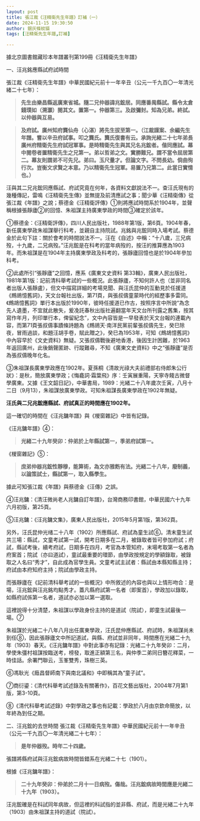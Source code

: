 ```yaml
---
layout: post
title: 張江裁《汪精衛先生年譜》訂補（一）
date: 2024-11-15 19:30:50
author: 銀灰條紋貓
tags: [汪精衛先生年譜,訂補]

---
```


據北京圖書館藏珍本年譜叢刊第199冊《汪精衛先生年譜》


一、汪兆銘應縣試府試時間

張江裁《汪精衛先生年譜》中華民國紀元前十一年辛丑（公元一千九百〇一年清光緒二十七年）：
>**先生由樂昌縣返廣東省城。隨二兄仲器諱兆鋐居。同應番禺縣試。縣令太倉錢璞如（溯灝）閱其文。置第一。仲器第三。及啟彌封。知為兄弟。終試。以仲器與互易。**

>**及府試。廣州知府龔仙舟（心湛）將先生拔至第一。（江裁謹案、余編先生年譜。嘗以辛丑府試事。叩之龔氏。龔氏復書有云。承詢光緒二十七年弟長廣州府精衛先生府試冠軍事。是時精衛先生與其兄名兆鋐者。偕同應試。幕中閱卷者置精衛先生之兄第一。弟以哲弟之文。實勝難兄。謂不當令屈居第二。幕友則謂弟不可先兄。弟曰。玉尺量才。但論文字。不問長幼。倘曲徇行次。豈衡文求賢之本意。乃以精衛先生冠軍。易置乃兄第二。此當日實情也。）**


汪與其二兄兆鋐同應縣試、府試究竟在何年，各資料文獻說法不一。查汪氏現有的幾種傳記，雷鳴《汪精衛先生傳》並無提及前清應試之事；聞少華《汪精衛傳》從張江裁《年譜》之說；蔡德金《汪精衛評傳》①則將應試時間系於1904年，並聲稱根據張靜廬②的回憶、朱祖謀主持廣東學政的時間③確定於該年。

①蔡德金：《汪精衛評傳》，四川人民出版社，1988年第1版，第6頁。1904年春，新任廣東學政朱祖謀舉行科考，並親自主持院試。兆銘與兆鋐同時入場考試。蔡德金於此句下註：關於會考的時間說法不一。汪在《自述》中稱：“十八歲，三兄病歿，十九歲，二兄病歿。”汪兆鋐是在科考的當年病歿的，按汪的推算應為1903年。而朱祖謀是在1904年主持廣東學政及科考的，張靜廬回憶也是於1904年參加科考。

②此處所引“張靜廬”之回憶，應系《廣東文史資料 第33輯》，廣東人民出版社，1981年第1版：記前清科舉考試的一些概況。此張靜廬，不知何許人也（並非同名者出版人張靜盧），但文中描寫詳細的考場見聞、與汪氏昆仲的互動見於任援道《鷓鴣憶舊詞》，天文台報社出版，第71頁，與張叔儔童蒙時代的經歷事多雷同。《鷓鴣憶舊詞》單行本出版於1990年，彼時任援道已作古，按照序言中所說“為念先人遺墨，不宜就此散失，爰凂託春秋出版社遍翻當年天文台所刊露之舊集，按其寫作年月，列印單行本，俾留紀念”，文中內容皆是一早發表於天文台報的連載內容，而第71頁張叔儔事蹟條詩題為《鷓鴣天·南洋民黨前輩張叔儔先生，癸巳除夜，冒雨過談，和題汪胡手卷，賦此贈之》，癸巳為1953年，可知《鷓鴣憶舊詞》中內容早於《文史資料》無疑。又張叔儔戰後避地香港，後因生計困難，於1963年返回廣州，此後銷聲匿跡、行蹤難尋，不知《廣東文史資料》中之“張靜廬”是否為張叔儔晚年化名。

③朱祖謀長廣東學政應在1902年。夏孫桐《清故光祿大夫前禮部右侍郎朱公行狀》：是秋，簡放廣東學政；《悔龕詞·霜葉飛》序：壬寅展重陽，天寧寺餞古微督學廣東。又據《王文韶日記》，中華書局，1989：光緒二十八年歲次壬寅，八月十二日（9月13），朱祖謀放廣東學政。可知朱祖謀長廣東學政在1902年無疑。


**汪氏與二兄兆鋐應縣試、府試真正的時間應在1902年。**

這一確切的時間在《汪兆鏞年譜》與《椶窗雜記》中皆有記錄。

《汪兆鏞年譜》④：
>**光緒二十九年癸卯：仲弟於上年縣試第一，季弟府試第一。**

《椶窗雜記》⑤：
>**庶弟仲器兆鋐性靜穆，能算術，為文亦雅飭有法。光緒二十八年，廢制義，以論策試士，縣試第一，取入縣學生。**

據此可知張江裁《年譜》與蔡德金《汪傳》之誤。

④汪兆鏞：《清汪微尚老人兆鏞自訂年譜》，台灣商務印書館，中華民國六十九年六月初版，第25頁。

⑤汪兆鏞：《汪兆鏞文集》，廣東人民出版社，2015年5月第1版，第362頁。


另外，汪氏昆仲光绪二十八年（1902）所應縣試、府試為童生試⑥。清末童生試共三場：縣試，文童考試第一試，開考日期多在二月，被錄取者皆可參加府試；府試，縣試考後，續考府試，日期多在四月，考官為本管知府，末場考取第一名者為府案首；院試（亦曰道試），童試最重要的環節，由學政按規定的學額錄取，被錄取之人名曰“秀才”，自此成為官學生員。文童考試主試者：縣試由本縣知縣主持；府試由本府知府主持；院試由學政主持。

而張靜廬在《記前清科舉考試的一些概況》中所敘述的內容也與以上情形吻合：是場，汪兆鋐與汪兆銘均點秀才。蓋凡縣府試第一名者（即案首），學政加以錄取，如縣府試係第一名者，道試亦必加以第一選取。

這裡說得十分清楚，朱祖謀以學政身份主持的是道試（院試），即童生試最後一場。⑦

朱祖謀於光緒二十八年八月出任廣東學政，汪氏昆仲應縣試、府試時，朱祖謀尚未到任⑧，因此張靜廬文中所記道試，與縣、府試並非同年，時間應在光緒二十九年（1903）春天。《汪兆鏞年譜》中對此事亦有記錄：光緒二十九年癸卯：二月，學使朱彊村祖謀按臨送考，榜發，取進正額第三名，與仲季二弟同日簪花釋菜，一時佳話。余署門聯云，玉峯雙秀，珠樹三英。

⑥馮耿光《廕昌督師南下與南北議和》中即稱其為“童子試”。

⑦商衍鎏：《清代科舉考試述錄及有關著作》，百花文藝出版社，2004年7月第1版，第3-10頁。

⑧《清代科舉考試述錄》中對學政之事也有記載：學政於八月由京欽命簡放，以年終為到任之期。



二、汪兆鋐的去世時間
張江裁《汪精衛先生年譜》中華民國紀元前十一年辛丑（公元一千九百〇一年清光緒二十七年）：
>**是年仲器歿。時年二十四歲。**

張譜將縣府試與汪兆鋐病故時間皆錯系在光緒二十七（1901）。

根據《汪兆鏞年譜》：

>**二十九年癸卯：仲弟於二月十一日病歿。傷哉。汪兆鋐病故時間應是光緒二十九年（1903）。**

汪兆鋐確是在科試同年病故，但這裡的科試指的並非縣、府試，而是光緒二十九年（1903）由朱祖謀主持的道試（院試）。




